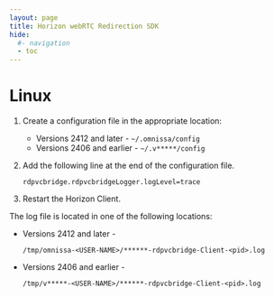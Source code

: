 ```yaml
---
layout: page
title: Horizon webRTC Redirection SDK
hide:
  #- navigation
  - toc
---
```


# Linux

1.  Create a configuration file in the appropriate location:

    - Versions 2412 and later -  `~/.omnissa/config`
    - Versions 2406 and earlier -  `~/.v*****/config`

1.  Add the following line at the end of the configuration file.
    ```
    rdpvcbridge.rdpvcbridgeLogger.logLevel=trace
    ```

1.  Restart the Horizon Client.

The log file is located in one of the following locations:

- Versions 2412 and later -  
    ```
    /tmp/omnissa-<USER-NAME>/******-rdpvcbridge-Client-<pid>.log
    ```
- Versions 2406 and earlier -  
    ```
    /tmp/v*****-<USER-NAME>/******-rdpvcbridge-Client-<pid>.log
    ```
